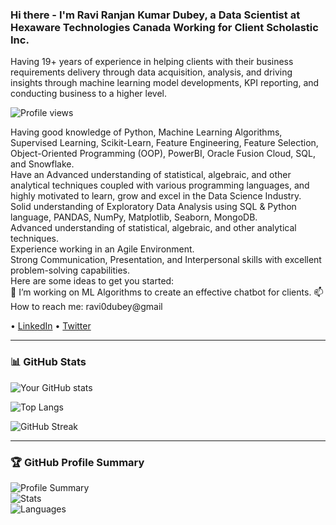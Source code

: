 ### Hi there - I'm Ravi Ranjan Kumar Dubey, a Data Scientist at Hexaware Technologies Canada Working for Client Scholastic Inc.
Having 19+ years of experience in helping clients with their business requirements delivery through data acquisition, analysis, and driving insights through machine learning model developments, KPI reporting, and conducting business to a higher level.</br>

![Profile views](https://komarev.com/ghpvc/?username=ravi0dubey&color=blue)

Having good knowledge of Python, Machine Learning Algorithms, Supervised Learning, Scikit-Learn, Feature Engineering, Feature Selection, Object-Oriented Programming (OOP), PowerBI, Oracle Fusion Cloud, SQL, and Snowflake. </br>
Have an Advanced understanding of statistical, algebraic, and other analytical techniques coupled with various programming languages, and highly motivated to learn, grow and excel in the Data Science Industry.</br>
Solid understanding of Exploratory Data Analysis using SQL & Python language, PANDAS, NumPy, Matplotlib, Seaborn, MongoDB.</br>
Advanced understanding of statistical, algebraic, and other analytical techniques.</br>
Experience working in an Agile Environment. </br>
Strong Communication, Presentation, and Interpersonal skills with excellent problem-solving capabilities.</br>
Here are some ideas to get you started:</br>
🔭 I’m working on ML Algorithms to create an effective chatbot for clients. 📫 How to reach me: ravi0dubey@gmail

• [LinkedIn](https://www.linkedin.com/in/ravi-ranjan-kumar-dubey-1b842b66/) 
• [Twitter](https://twitter.com/ravi0dubey)

---

### 📊 GitHub Stats
![Your GitHub stats](https://github-readme-stats.vercel.app/api?username=ravi0dubey&show_icons=true&theme=default)  

![Top Langs](https://github-readme-stats.vercel.app/api/top-langs/?username=ravi0dubey&layout=compact)  

![GitHub Streak](https://github-readme-streak-stats.herokuapp.com/?user=ravi0dubey&theme=default)

---

### 🏆 GitHub Profile Summary
![Profile Summary](https://github-profile-summary-cards.vercel.app/api/cards/profile-details?username=ravi0dubey&theme=default)  
![Stats](https://github-profile-summary-cards.vercel.app/api/cards/stats?username=ravi0dubey&theme=default)  
![Languages](https://github-profile-summary-cards.vercel.app/api/cards/repos-per-language?username=ravi0dubey&theme=default)

